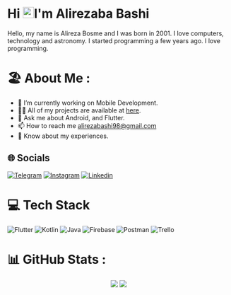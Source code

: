 # Hi <img src="https://media.giphy.com/media/hvRJCLFzcasrR4ia7z/giphy.gif" width="25px">I'm Alirezaba Bashi

Hello, my name is Alireza Bosme and I was born in 2001. I love computers, technology and astronomy. I started programming a few years ago. I love programming.

# 🏖️ About Me :
* 🚀  I’m currently working on Mobile Development.
* 👨‍💻  All of my projects are available at [here](https://github.com/alirezabashi98?tab=repositories).
* 💬  Ask me about Android, and Flutter.
* 📫  How to reach me alirezabashi98@gmail.com
* 📄  Know about my experiences.

## 🌐 Socials
[![Telegram](https://img.shields.io/badge/-Telegram-0077f5?style=for-the-badge&logo=Telegram&logoColor=white)](https://t.me/alirezabashi98)
[![Instagram](https://img.shields.io/badge/-instagram-ff1111?style=for-the-badge&logo=instagram&logoColor=white)](https://instagram.com/alirezabashi98)
[![Linkedin](https://img.shields.io/badge/-linkedin-0077B5?style=for-the-badge&logo=linkedin)](https://www.linkedin.com/in/alireza-bashi-450589190/)

# 💻 Tech Stack
![Flutter](https://img.shields.io/badge/Flutter-%2302569B.svg?style=for-the-badge&logo=Flutter&logoColor=white) 
![Kotlin](https://img.shields.io/badge/kotlin-%230095D5.svg?style=for-the-badge&logo=kotlin&logoColor=white)
![Java](https://img.shields.io/badge/java-%23ED8B00.svg?style=for-the-badge&logo=java&logoColor=white)
![Firebase](https://img.shields.io/badge/firebase-%23039BE5.svg?style=for-the-badge&logo=firebase)
![Postman](https://img.shields.io/badge/Postman-FF6C37?style=for-the-badge&logo=postman&logoColor=white)
![Trello](https://img.shields.io/badge/Trello-%23026AA7.svg?style=for-the-badge&logo=Trello&logoColor=white)

# 📊 GitHub Stats :

<div align="center" >
    <img src="https://github-readme-stats.vercel.app/api/top-langs/?username=alirezabashi98&bg_color=20,5f2c82,49a09d&title_color=fff&text_color=fff&count_private=true">
<img src="https://github-readme-stats.vercel.app/api?username=alirezabashi98&show_icons=true&bg_color=25,1A2980,26D0CE&title_color=fff&text_color=fff&count_private=true">
</div>
